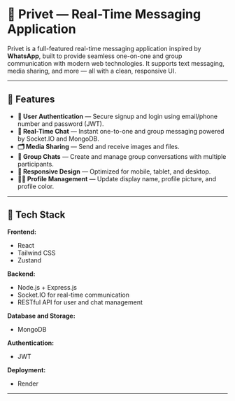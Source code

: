 # 💬 Privet — Real-Time Messaging Application

Privet is a full-featured real-time messaging application inspired by **WhatsApp**, built to provide seamless one-on-one and group communication with modern web technologies. It supports text messaging, media sharing, and more — all with a clean, responsive UI.

---

## 🚀 Features

- **🔐 User Authentication** — Secure signup and login using email/phone number and password (JWT).
- **💬 Real-Time Chat** — Instant one-to-one and group messaging powered by Socket.IO and MongoDB.
- **🗂️ Media Sharing** — Send and receive images and files.
- **👥 Group Chats** — Create and manage group conversations with multiple participants.
- **📱 Responsive Design** — Optimized for mobile, tablet, and desktop.
- **🧑‍💼 Profile Management** — Update display name, profile picture, and profile color.

---

## 🧩 Tech Stack

**Frontend:**

- React
- Tailwind CSS
- Zustand

**Backend:**

- Node.js + Express.js
- Socket.IO for real-time communication
- RESTful API for user and chat management

**Database and Storage:**

- MongoDB

**Authentication:**

- JWT

**Deployment:**

- Render

---
